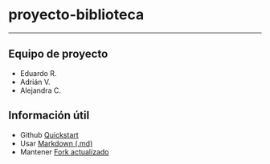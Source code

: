 # proyecto-biblioteca
---

## Equipo de proyecto
* Eduardo R.
* Adrián V.
* Alejandra C.

## Información útil

* Github [Quickstart](https://docs.github.com/es/get-started/quickstart/hello-world)
* Usar [Markdown (.md)](https://www.markdownguide.org/getting-started/)
* Mantener [Fork actualizado](https://docs.github.com/es/pull-requests/collaborating-with-pull-requests/working-with-forks/syncing-a-fork)
